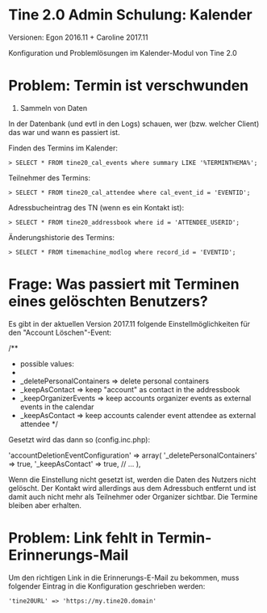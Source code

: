 Tine 2.0 Admin Schulung: Kalender
=================

Versionen: Egon 2016.11 + Caroline 2017.11

Konfiguration und Problemlösungen im Kalender-Modul von Tine 2.0

Problem: Termin ist verschwunden
=================

1. Sammeln von Daten

In der Datenbank (und evtl in den Logs) schauen, wer (bzw. welcher Client) das war und wann es passiert ist.

Finden des Termins im Kalender:

    > SELECT * FROM tine20_cal_events where summary LIKE '%TERMINTHEMA%';

Teilnehmer des Termins:

    > SELECT * FROM tine20_cal_attendee where cal_event_id = 'EVENTID';

Adressbucheintrag des TN (wenn es ein Kontakt ist):

    > SELECT * FROM tine20_addressbook where id = 'ATTENDEE_USERID';

Änderungshistorie des Termins:

    > SELECT * FROM timemachine_modlog where record_id = 'EVENTID';

Frage: Was passiert mit Terminen eines gelöschten Benutzers?
=================

Es gibt in der aktuellen Version 2017.11 folgende Einstellmöglichkeiten für den "Account Löschen"-Event:

/**
* possible values:
*
* _deletePersonalContainers => delete personal containers
* _keepAsContact => keep "account" as contact in the addressbook
* _keepOrganizerEvents => keep accounts organizer events as external events in the calendar
* _keepAsContact => keep accounts calender event attendee as external attendee
*/

Gesetzt wird das dann so (config.inc.php):

'accountDeletionEventConfiguration' => array(
  '_deletePersonalContainers' => true,
  '_keepAsContact' => true,
  // ...
),

Wenn die Einstellung nicht gesetzt ist, werden die Daten des Nutzers nicht gelöscht. Der Kontakt wird allerdings aus dem Adressbuch entfernt und ist damit auch nicht mehr als Teilnehmer oder Organizer sichtbar. Die Termine bleiben aber erhalten.


Problem: Link fehlt in Termin-Erinnerungs-Mail
=================

Um den richtigen Link in die Erinnerungs-E-Mail zu bekommen, muss folgender Eintrag in die Konfiguration geschrieben werden:

    'tine20URL' => 'https://my.tine20.domain'
